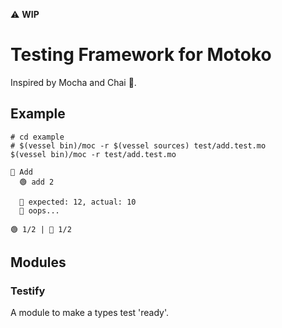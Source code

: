⚠️ **WIP**

# Testing Framework for Motoko

Inspired by Mocha and Chai 🍵.

## Example

```shell
# cd example
# $(vessel bin)/moc -r $(vessel sources) test/add.test.mo
$(vessel bin)/moc -r test/add.test.mo
```

```text
📄 Add
  🟢 add 2
  
  💬 expected: 12, actual: 10
  🛑 oops...

🟢 1/2 | 🛑 1/2
```

## Modules

### Testify

A module to make a types test 'ready'.
